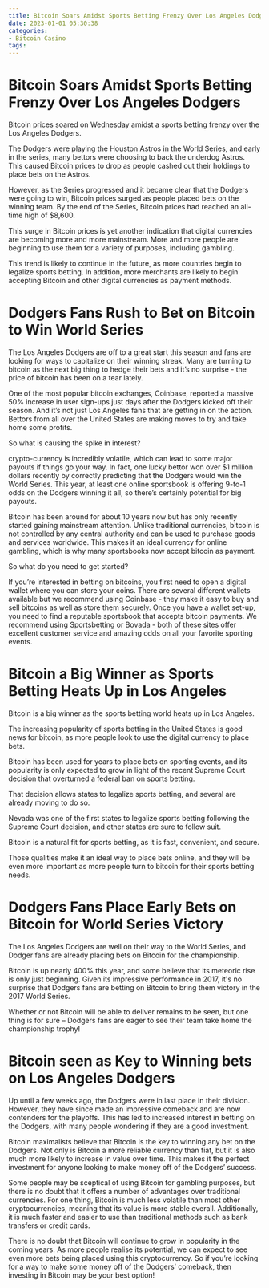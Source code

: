 ```yaml
---
title: Bitcoin Soars Amidst Sports Betting Frenzy Over Los Angeles Dodgers
date: 2023-01-01 05:30:38
categories:
- Bitcoin Casino
tags:
---
```



#  Bitcoin Soars Amidst Sports Betting Frenzy Over Los Angeles Dodgers

Bitcoin prices soared on Wednesday amidst a sports betting frenzy over the Los Angeles Dodgers.

The Dodgers were playing the Houston Astros in the World Series, and early in the series, many bettors were choosing to back the underdog Astros. This caused Bitcoin prices to drop as people cashed out their holdings to place bets on the Astros.

However, as the Series progressed and it became clear that the Dodgers were going to win, Bitcoin prices surged as people placed bets on the winning team. By the end of the Series, Bitcoin prices had reached an all-time high of $8,600.

This surge in Bitcoin prices is yet another indication that digital currencies are becoming more and more mainstream. More and more people are beginning to use them for a variety of purposes, including gambling.

This trend is likely to continue in the future, as more countries begin to legalize sports betting. In addition, more merchants are likely to begin accepting Bitcoin and other digital currencies as payment methods.

#  Dodgers Fans Rush to Bet on Bitcoin to Win World Series

The Los Angeles Dodgers are off to a great start this season and fans are looking for ways to capitalize on their winning streak. Many are turning to bitcoin as the next big thing to hedge their bets and it’s no surprise - the price of bitcoin has been on a tear lately.

One of the most popular bitcoin exchanges, Coinbase, reported a massive 50% increase in user sign-ups just days after the Dodgers kicked off their season. And it’s not just Los Angeles fans that are getting in on the action. Bettors from all over the United States are making moves to try and take home some profits.

So what is causing the spike in interest?

 crypto-currency is incredibly volatile, which can lead to some major payouts if things go your way. In fact, one lucky bettor won over $1 million dollars recently by correctly predicting that the Dodgers would win the World Series. This year, at least one online sportsbook is offering 9-to-1 odds on the Dodgers winning it all, so there’s certainly potential for big payouts.

Bitcoin has been around for about 10 years now but has only recently started gaining mainstream attention. Unlike traditional currencies, bitcoin is not controlled by any central authority and can be used to purchase goods and services worldwide. This makes it an ideal currency for online gambling, which is why many sportsbooks now accept bitcoin as payment.

So what do you need to get started?

If you’re interested in betting on bitcoins, you first need to open a digital wallet where you can store your coins. There are several different wallets available but we recommend using Coinbase - they make it easy to buy and sell bitcoins as well as store them securely. Once you have a wallet set-up, you need to find a reputable sportsbook that accepts bitcoin payments. We recommend using Sportsbetting or Bovada - both of these sites offer excellent customer service and amazing odds on all your favorite sporting events.

#  Bitcoin a Big Winner as Sports Betting Heats Up in Los Angeles

Bitcoin is a big winner as the sports betting world heats up in Los Angeles.

The increasing popularity of sports betting in the United States is good news for bitcoin, as more people look to use the digital currency to place bets.

Bitcoin has been used for years to place bets on sporting events, and its popularity is only expected to grow in light of the recent Supreme Court decision that overturned a federal ban on sports betting.

That decision allows states to legalize sports betting, and several are already moving to do so.

Nevada was one of the first states to legalize sports betting following the Supreme Court decision, and other states are sure to follow suit.

Bitcoin is a natural fit for sports betting, as it is fast, convenient, and secure.

Those qualities make it an ideal way to place bets online, and they will be even more important as more people turn to bitcoin for their sports betting needs.

#  Dodgers Fans Place Early Bets on Bitcoin for World Series Victory

The Los Angeles Dodgers are well on their way to the World Series, and Dodger fans are already placing bets on Bitcoin for the championship.

Bitcoin is up nearly 400% this year, and some believe that its meteoric rise is only just beginning. Given its impressive performance in 2017, it's no surprise that Dodgers fans are betting on Bitcoin to bring them victory in the 2017 World Series.

Whether or not Bitcoin will be able to deliver remains to be seen, but one thing is for sure – Dodgers fans are eager to see their team take home the championship trophy!

#  Bitcoin seen as Key to Winning bets on Los Angeles Dodgers

Up until a few weeks ago, the Dodgers were in last place in their division. However, they have since made an impressive comeback and are now contenders for the playoffs. This has led to increased interest in betting on the Dodgers, with many people wondering if they are a good investment.

Bitcoin maximalists believe that Bitcoin is the key to winning any bet on the Dodgers. Not only is Bitcoin a more reliable currency than fiat, but it is also much more likely to increase in value over time. This makes it the perfect investment for anyone looking to make money off of the Dodgers’ success.

Some people may be sceptical of using Bitcoin for gambling purposes, but there is no doubt that it offers a number of advantages over traditional currencies. For one thing, Bitcoin is much less volatile than most other cryptocurrencies, meaning that its value is more stable overall. Additionally, it is much faster and easier to use than traditional methods such as bank transfers or credit cards.

There is no doubt that Bitcoin will continue to grow in popularity in the coming years. As more people realise its potential, we can expect to see even more bets being placed using this cryptocurrency. So if you’re looking for a way to make some money off of the Dodgers’ comeback, then investing in Bitcoin may be your best option!
